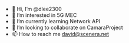 - 👋 Hi, I’m @dlee2300
- 👀 I’m interested in 5G MEC
- 🌱 I’m currently learning Network API
- 💞️ I’m looking to collaborate on CamaraProject
- 📫 How to reach me david@scenera.net

<!---
dlee2300/dlee2300 is a ✨ special ✨ repository because its `README.md` (this file) appears on your GitHub profile.
You can click the Preview link to take a look at your changes.
--->
